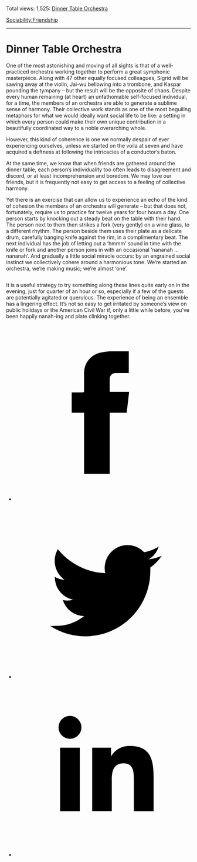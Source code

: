 Total views: 1,525: [Dinner Table Orchestra](https://www.theschooloflife.com/thebookoflife/dinner-table-orchestra/)

[Sociability:](https://www.theschooloflife.com/thebookoflife/category/sociability/)[Friendship](https://www.theschooloflife.com/thebookoflife/category/sociability/friendship/)

* * *

# Dinner Table Orchestra
<style>
						.alignnone {
  display: block;
  margin-left: auto;
  margin-right: auto;
  align: center:
}

.addtoany_share_save_container {
display:none;
}

.wp-block-image {
		display: block;
  margin-left: auto;
  margin-right: auto;
  width: 50%;
}

.aligncenter {
display: block;
  margin-left: auto;
  margin-right: auto;
  align: center:
}

@media only screen and (max-width: 500px) {
  .wp-block-image {
		display: block;
  margin-left: auto;
  margin-right: auto;
  width: 100%;
} }

h1 {max-width: 600px !important;
}
.s18-single-post .content-area .site-main article .post-cat-header-display + .old-wrapper p {
    font-size: 1.200em
}
						</style>

One of the most astonishing and moving of all sights is that of a well-practiced orchestra working together to perform a great symphonic masterpiece. Along with 47 other equally focused colleagues, Sigrid will be sawing away at the violin, Jai-wu bellowing into a trombone, and Kaspar pounding the tympany – but the result will be the opposite of chaos. Despite every human remaining (at heart) an unfathomable self-focused individual, for a time, the members of an orchestra are able to generate a sublime sense of harmony. Their collective work stands as one of the most beguiling metaphors for what we would ideally want social life to be like: a setting in which every person could make their own unique contribution in a beautifully coordinated way to a noble overarching whole.&nbsp;

However, this kind of coherence is one we normally despair of ever experiencing ourselves, unless we started on the voila at seven and have acquired a deftness at following the intricacies of a conductor’s baton.&nbsp;

At the same time, we know that when friends are gathered around the dinner table, each person’s individuality too often leads to disagreement and discord, or at least incomprehension and boredom. We may love our friends, but it is frequently not easy to get access to a feeling of collective harmony.&nbsp;

Yet there is an exercise that can allow us to experience an echo of the kind of cohesion the members of an orchestra will generate – but that does not, fortunately, require us to practice for twelve years for four hours a day. One person starts by knocking out a steady beat on the table with their hand. The person next to them then strikes a fork (very gently) on a wine glass, to a different rhythm. The person beside them uses their plate as a delicate drum, carefully banging knife against the rim, in a complimentary beat. The next individual has the job of letting out a ‘hmmm’ sound in time with the knife or fork and another person joins in with an occasional ‘nananah … nananah’. And gradually a little social miracle occurs: by an engrained social instinct we collectively cohere around a harmonious tone. We’re started an orchestra, we’re making music; we’re almost ‘one’.

<figure class="aligncenter"><img src="https://www.theschooloflife.com/thebookoflife/wp-content/uploads/2020/02/Kitchen-music-1024x732.jpg" alt="" class="wp-image-23989" srcset="https://www.theschooloflife.com/thebookoflife/wp-content/uploads/2020/02/Kitchen-music-1024x732.jpg 1024w, https://www.theschooloflife.com/thebookoflife/wp-content/uploads/2020/02/Kitchen-music-300x215.jpg 300w, https://www.theschooloflife.com/thebookoflife/wp-content/uploads/2020/02/Kitchen-music-768x549.jpg 768w" sizes="(max-width: 1024px) 100vw, 1024px"></figure>

It is a useful strategy to try something along these lines quite early on in the evening, just for quarter of an hour or so, especially if a few of the guests are potentially agitated or querulous. The experience of being an ensemble has a lingering effect. It’s not so easy to get irritated by someone’s view on public holidays or the American Civil War if, only a little while before, you’ve been happily nanah-ing and plate clinking together.

<style>
    .iframe-class { display: block !important; }
</style>

- [<svg xmlns="http://www.w3.org/2000/svg" viewbox="0 0 26 26"><title>Facebook</title>
                    <g>
                        <path d="M8.38,10H9.92c.2,0,.29,0,.29-.28,0-.82,0-1.64,0-2.46a3.05,3.05,0,0,1,2.57-3.15A7.22,7.22,0,0,1,14,3.95c.86,0,1.71,0,2.57,0h.25v3.2h-2A.85.85,0,0,0,14,8c0,.62,0,1.24,0,1.91h2.87L16.51,13H14v9H10.21V13H8.38Z"></path>
                    </g>
                </svg>](http://www.facebook.com/sharer/sharer.php?u=https://www.theschooloflife.com/thebookoflife/dinner-table-orchestra/)
- [<svg xmlns="http://www.w3.org/2000/svg" viewbox="0 0 26 26"><title>Twitter</title>
                    <path d="M21.69,7.9a6.75,6.75,0,0,1-1.94.53,3.39,3.39,0,0,0,1.48-1.87,6.76,6.76,0,0,1-2.14.82,3.38,3.38,0,0,0-5.75,3.08,9.59,9.59,0,0,1-7-3.53,3.38,3.38,0,0,0,1,4.51A3.36,3.36,0,0,1,5.89,11v0A3.38,3.38,0,0,0,8.6,14.37a3.39,3.39,0,0,1-1.53.06,3.38,3.38,0,0,0,3.15,2.35A6.78,6.78,0,0,1,6,18.22a6.87,6.87,0,0,1-.81,0A9.6,9.6,0,0,0,20,10.08q0-.22,0-.44A6.86,6.86,0,0,0,21.69,7.9Z"></path>
                </svg>](http://twitter.com/share?url=https://www.theschooloflife.com/thebookoflife/dinner-table-orchestra/&text=&via=theschooloflife)
- [<svg xmlns="http://www.w3.org/2000/svg" viewbox="0 0 26 26"><title>LinkedIn</title>
<path class="cls-2" d="M6.67,10H9.58v9.36H6.67ZM8.13,5.32A1.69,1.69,0,1,1,6.44,7,1.69,1.69,0,0,1,8.13,5.32"></path><path class="cls-2" d="M11.41,10H14.2v1.28h0A3.06,3.06,0,0,1,17,9.75c2.95,0,3.49,1.94,3.49,4.46v5.14H17.57V14.79c0-1.09,0-2.48-1.51-2.48s-1.75,1.18-1.75,2.4v4.63H11.41Z"></path></svg>](https://www.linkedin.com/shareArticle?mini=true&url=https://www.theschooloflife.com/thebookoflife/dinner-table-orchestra/)
